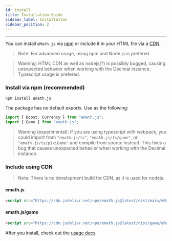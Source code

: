 ```yaml
---
id: install
title: Installation Guide
sidebar_label: Installation
sidebar_position: 2
---
```


---

You can install ``eMath.js`` via [npm](#install-via-npm-recommended) or include it in your HTML file via a [CDN](#include-using-cdn).

> Note: For advanced usage, using npm and Node.js is prefered.

> Warning: HTML CDN as well as nodejs(?) is possibly bugged, causing unexpected behavior when working with the Decimal instance. Typescript usage is prefered.

### Install via npm (recommended)

```bash
npm install emath.js
```

The package has no default exports. Use as the following:

```js
import { Boost, Currency } from "emath.js";
import { Game } from "emath.js";
```

> Warning (experimental): If you are using typescript with webpack, you could import from ``"emath.js/ts"``, ``"emath.js/ts/game"``, or ``"emath.js/ts/pixiGame"`` and compile from source instead. This fixes a bug that causes unexpected behavior when working with the Decimal instance.

### Include using CDN

> Note: There is no development build for CDN, as it is used for nodejs.

#### emath.js

```html
<script src="https://cdn.jsdelivr.net/npm/emath.js@latest/dist/main/eMath.min.js"></script>
```

#### emath.js/game

```html
<script src="https://cdn.jsdelivr.net/npm/emath.js@latest/dist/game/eMath.game.min.js"></script>
```

After you install, check out the [usage docs](./usage)

